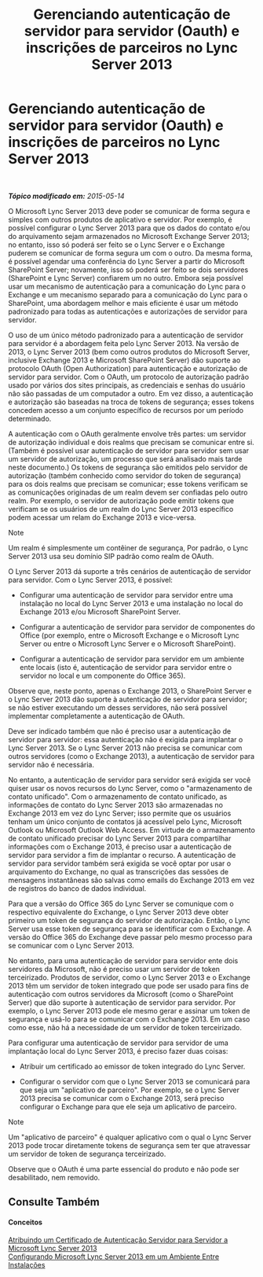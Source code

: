 ﻿---
title: Gerenciando autenticação de servidor para servidor (Oauth) e inscrições de parceiros no Lync Server 2013
TOCTitle: Gerenciando autenticação de servidor para servidor (Oauth) e inscrições de parceiros no Lync Server 2013
ms:assetid: 38848373-c8c6-4097-bf7f-699fe471348d
ms:mtpsurl: https://technet.microsoft.com/pt-br/library/JJ204817(v=OCS.15)
ms:contentKeyID: 49306394
ms.date: 05/19/2016
mtps_version: v=OCS.15
ms.translationtype: HT
---

# Gerenciando autenticação de servidor para servidor (Oauth) e inscrições de parceiros no Lync Server 2013

 

_**Tópico modificado em:** 2015-05-14_

O Microsoft Lync Server 2013 deve poder se comunicar de forma segura e simples com outros produtos de aplicativo e servidor. Por exemplo, é possível configurar o Lync Server 2013 para que os dados do contato e/ou do arquivamento sejam armazenados no Microsoft Exchange Server 2013; no entanto, isso só poderá ser feito se o Lync Server e o Exchange puderem se comunicar de forma segura um com o outro. Da mesma forma, é possível agendar uma conferência do Lync Server a partir do Microsoft SharePoint Server; novamente, isso só poderá ser feito se dois servidores (SharePoint e Lync Server) confiarem um no outro. Embora seja possível usar um mecanismo de autenticação para a comunicação do Lync para o Exchange e um mecanismo separado para a comunicação do Lync para o SharePoint, uma abordagem melhor e mais eficiente é usar um método padronizado para todas as autenticações e autorizações de servidor para servidor.

O uso de um único método padronizado para a autenticação de servidor para servidor é a abordagem feita pelo Lync Server 2013. Na versão de 2013, o Lync Server 2013 (bem como outros produtos do Microsoft Server, inclusive Exchange 2013 e Microsoft SharePoint Server) dão suporte ao protocolo OAuth (Open Authorization) para autenticação e autorização de servidor para servidor. Com o OAuth, um protocolo de autorização padrão usado por vários dos sites principais, as credenciais e senhas do usuário não são passadas de um computador a outro. Em vez disso, a autenticação e autorização são baseadas na troca de tokens de segurança; esses tokens concedem acesso a um conjunto específico de recursos por um período determinado.

A autenticação com o OAuth geralmente envolve três partes: um servidor de autorização individual e dois realms que precisam se comunicar entre si. (Também é possível usar autenticação de servidor para servidor sem usar um servidor de autorização, um processo que será analisado mais tarde neste documento.) Os tokens de segurança são emitidos pelo servidor de autorização (também conhecido como servidor do token de segurança) para os dois realms que precisam se comunicar; esse tokens verificam se as comunicações originadas de um realm devem ser confiadas pelo outro realm. Por exemplo, o servidor de autorização pode emitir tokens que verificam se os usuários de um realm do Lync Server 2013 específico podem acessar um relam do Exchange 2013 e vice-versa.

> [!note]  
> Um realm é simplesmente um contêiner de segurança, Por padrão, o Lync Server 2013 usa seu domínio SIP padrão como realm de OAuth.

O Lync Server 2013 dá suporte a três cenários de autenticação de servidor para servidor. Com o Lync Server 2013, é possível:

  - Configurar uma autenticação de servidor para servidor entre uma instalação no local do Lync Server 2013 e uma instalação no local do Exchange 2013 e/ou Microsoft SharePoint Server.

  - Configurar a autenticação de servidor para servidor de componentes do Office (por exemplo, entre o Microsoft Exchange e o Microsoft Lync Server ou entre o Microsoft Lync Server e o Microsoft SharePoint).

  - Configurar a autenticação de servidor para servidor em um ambiente ente locais (isto é, autenticação de servidor para servidor entre o servidor no local e um componente do Office 365).

Observe que, neste ponto, apenas o Exchange 2013, o SharePoint Server e o Lync Server 2013 dão suporte à autenticação de servidor para servidor; se não estiver executando um desses servidores, não será possível implementar completamente a autenticação de OAuth.

Deve ser indicado também que não é preciso usar a autenticação de servidor para servidor: essa autenticação não é exigida para implantar o Lync Server 2013. Se o Lync Server 2013 não precisa se comunicar com outros servidores (como o Exchange 2013), a autenticação de servidor para servidor não é necessária.

No entanto, a autenticação de servidor para servidor será exigida ser você quiser usar os novos recursos do Lync Server, como o "armazenamento de contato unificado". Com o armazenamento de contato unificado, as informações de contato do Lync Server 2013 são armazenadas no Exchange 2013 em vez do Lync Server; isso permite que os usuários tenham um único conjunto de contatos já acessível pelo Lync, Microsoft Outlook ou Microsoft Outlook Web Access. Em virtude de o armazenamento de contato unificado precisar do Lync Server 2013 para compartilhar informações com o Exchange 2013, é preciso usar a autenticação de servidor para servidor a fim de implantar o recurso. A autenticação de servidor para servidor também será exigida se você optar por usar o arquivamento do Exchange, no qual as transcrições das sessões de mensagens instantâneas são salvas como emails do Exchange 2013 em vez de registros do banco de dados individual.

Para que a versão do Office 365 do Lync Server se comunique com o respectivo equivalente do Exchange, o Lync Server 2013 deve obter primeiro um token de segurança do servidor de autorização. Então, o Lync Server usa esse token de segurança para se identificar com o Exchange. A versão do Office 365 do Exchange deve passar pelo mesmo processo para se comunicar com o Lync Server 2013.

No entanto, para uma autenticação de servidor para servidor ente dois servidores da Microsoft, não é preciso usar um servidor de token terceirizado. Produtos de servidor, como o Lync Server 2013 e o Exchange 2013 têm um servidor de token integrado que pode ser usado para fins de autenticação com outros servidores da Microsoft (como o SharePoint Server) que dão suporte à autenticação de servidor para servidor. Por exemplo, o Lync Server 2013 pode ele mesmo gerar e assinar um token de segurança e usá-lo para se comunicar com o Exchange 2013. Em um caso como esse, não há a necessidade de um servidor de token terceirizado.

Para configurar uma autenticação de servidor para servidor de uma implantação local do Lync Server 2013, é preciso fazer duas coisas:

  - Atribuir um certificado ao emissor de token integrado do Lync Server.

  - Configurar o servidor com que o Lync Server 2013 se comunicará para que seja um "aplicativo de parceiro". Por exemplo, se o Lync Server 2013 precisa se comunicar com o Exchange 2013, será preciso configurar o Exchange para que ele seja um aplicativo de parceiro.

> [!note]  
> Um &quot;aplicativo de parceiro&quot; é qualquer aplicativo com o qual o Lync Server 2013 pode trocar diretamente tokens de segurança sem ter que atravessar um servidor de token de segurança terceirizado.

Observe que o OAuth é uma parte essencial do produto e não pode ser desabilitado, nem removido.

## Consulte Também

#### Conceitos

[Atribuindo um Certificado de Autenticação Servidor para Servidor a Microsoft Lync Server 2013](lync-server-2013-assigning-a-server-to-server-authentication-certificate-to-lync-server-2013.md)  
[Configurando Microsoft Lync Server 2013 em um Ambiente Entre Instalações](lync-server-2013-configuring-lync-server-in-a-cross-premises-environment.md)

